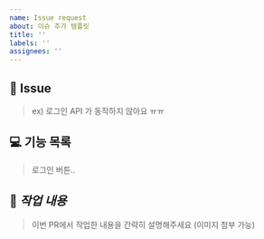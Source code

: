 ```yaml
---
name: Issue request
about: 이슈 추가 템플릿
title: ''
labels: ''
assignees: ''
---
```


## 💬 Issue

> ex) 로그인 API 가 동작하지 않아요 ㅠㅠ

## 💻 기능 목록

> 로그인 버튼..

## 📝 _작업 내용_

> 이번 PR에서 작업한 내용을 간략히 설명해주세요 (이미지 첨부 가능)
